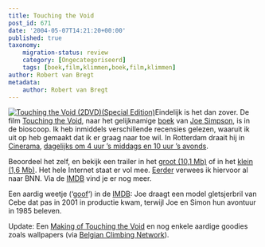 ```yaml
---
title: Touching the Void
post_id: 671
date: '2004-05-07T14:21:20+00:00'
published: true
taxonomy:
    migration-status: review
    category: [Ongecategoriseerd]
    tags: [boek,film,klimmen,boek,film,klimmen]
author: Robert van Bregt
metadata:
    author: Robert van Bregt
---
```

[![Touching the Void (2DVD)(Special Edition)](https://bol.com/imgbase0/thumb/VIDEOCOVER/FC/8/7/1/6/7/8716777048597.gif)](http://clk.tradedoubler.com/click?a=1703208&p=67859&g=17299706&epi=1002004000098244)Eindelijk is het dan zover. De film [Touching the Void](http://www.pathefilms.co.uk/touching_the_void/), naar het gelijknamige [boek](http://clk.tradedoubler.com/click?a=1703208&p=67859&g=17297694&epi=1001004005971235) van [Joe Simpson](http://www.noordinaryjoe.co.uk/), is in de bioscoop. Ik heb inmiddels verschillende recensies gelezen, waaruit ik uit op heb gemaakt dat ik er graag naar toe wil. In Rotterdam draait hij in [Cinerama](http://www.cineramabios.nl/), [dagelijks om 4 uur ’s middags en 10 uur ’s avonds](http://www.cineramabios.nl/cinerama/film.php?id=356).

Beoordeel het zelf, en bekijk een trailer in het [groot (10,1 Mb)](http://www.pathefilms.co.uk/touching_the_void/video/ttv_trailer_hi.mov) of in het [klein (1,6 Mb)](http://www.pathefilms.co.uk/touching_the_void/video/ttv_trailer_lo.mov). Het hele Internet staat er vol mee. [Eerder](/2004/04/26/een-ogenblik-geduld-aub/) verwees ik hiervoor al naar BNN. Via de [IMDB](http://www.imdb.com/title/tt0379557/trailers) vind je er nog meer.

Een aardig weetje (‘[goof](http://www.imdb.com/title/tt0379557/goofs)‘) in de [IMDB](http://www.imdb.com/title/tt0379557/): Joe draagt een model gletsjerbril van Cebe dat pas in 2001 in productie kwam, terwijl Joe en Simon hun avontuur in 1985 beleven.

Update: Een [Making of Touching the Void](http://www.ifcfilms.com/?CAT0=3127&CAT1=4309&SHID=19906&VID=3704&CLR=red&BCLR=CC0000) en nog enkele aardige goodies zoals wallpapers (via [Belgian Climbing Network](http://www.belclimb.net/forum.php?mode=viewTopic&topicID=2300&startReply=30)).